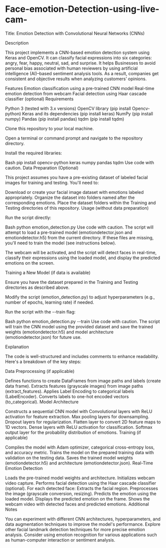 # Face-emotion-Detection-using-live-cam-

Title: Emotion Detection with Convolutional Neural Networks (CNNs)

Description

This project implements a CNN-based emotion detection system using Keras and OpenCV. 
It can classify facial expressions into six categories: angry, fear, happy, neutral, sad, and surprise.
It helps Businesses to avoid personal bias associated with human reviewers by using artificial intelligence (AI)–based sentiment analysis tools. As a result, companies get consistent and objective results when analyzing customers’ opinions.

Features
Emotion classification using a pre-trained CNN model Real-time emotion detection from webcam Facial detection using Haar cascade classifier (optional) Requirements

Python 3 (tested with 3.x versions) 
OpenCV library (pip install Opencv-python) 
Keras and its dependencies (pip install keras)
NumPy (pip install numpy)
Pandas (pip install pandas)
tqdm (pip install tqdm) 

Clone this repository to your local machine.

Open a terminal or command prompt and navigate to the repository directory.

Install the required libraries:

Bash pip install opencv-python keras numpy pandas tqdm Use code with caution. 
Data Preparation (Optional)

This project assumes you have a pre-existing dataset of labeled facial images for training and testing. You'll need to:

Download or create your facial image dataset with emotions labeled appropriately. 
Organize the dataset into folders named after the corresponding emotions. 
Place the dataset folders within the Training and Testing directories of this repository. 
Usage (without data preparation)

Run the script directly:

Bash python emotion_detection.py Use code with caution. 
The script will attempt to load a pre-trained model (emotiondetector.json and emotiondetector.h5) from the current directory. 
If these files are missing, you'll need to train the model (see instructions below).

The webcam will be activated, and the script will detect faces in real-time, classify their expressions using the loaded model, and display the predicted emotions on the screen.

Training a New Model (if data is available)

Ensure you have the dataset prepared in the Training and Testing directories as described above.

Modify the script (emotion_detection.py) to adjust hyperparameters (e.g., number of epochs, learning rate) if needed.

Run the script with the --train flag:

Bash python emotion_detection.py --train Use code with caution. 
The script will train the CNN model using the provided dataset and save the trained weights (emotiondetector.h5) and model architecture (emotiondetector.json) for future use.

Explanation

The code is well-structured and includes comments to enhance readability. Here's a breakdown of the key steps:

Data Preprocessing (if applicable)

Defines functions to create DataFrames from image paths and labels (create data frame). 
Extracts features (grayscale images) from image paths (extract_features). 
Applies Label Encoding to categorical labels (LabelEncoder).
Converts labels to one-hot encoded vectors (to_categorical). Model Architecture

Constructs a sequential CNN model with Convolutional layers with ReLU activation for feature extraction. 
Max pooling layers for downsampling. Dropout layers for regularization. 
Flatten layer to convert 2D feature maps to 1D vectors.
Dense layers with ReLU activation for classification.
Softmax output layer for the probability distribution of emotions.
Training (if applicable)

Compiles the model with Adam optimizer, categorical cross-entropy loss, and accuracy metric.
Trains the model on the prepared training data with validation on the testing data.
Saves the trained model weights (emotiondetector.h5) and architecture (emotiondetector.json). Real-Time Emotion Detection

Loads the pre-trained model weights and architecture.
Initializes webcam video capture. Performs facial detection using the Haar cascade classifier (optional).
For each detected face: Extracts the facial region. Preprocesses the image (grayscale conversion, resizing).
Predicts the emotion using the loaded model. Displays the predicted emotion on the frame. Shows the webcam video with detected faces and predicted emotions. Additional Notes

You can experiment with different CNN architectures, hyperparameters, and data augmentation techniques to improve the model's performance.
Explore other facial landmark detection techniques for more precise emotion analysis.
Consider using emotion recognition for various applications such as human-computer interaction or sentiment analysis.
